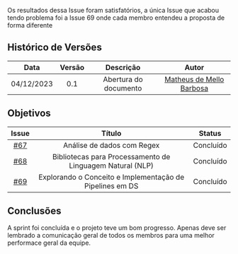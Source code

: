 Os resultados dessa Issue foram satisfatórios, a única Issue que acabou tendo problema foi a Issue 69 onde cada membro entendeu a proposta de forma diferente

## Histórico de Versões

|    Data    | Versão |       Descrição       |      Autor      |
| :--------: | :----: | :-------------------: | :-------------: |
| 04/12/2023 |  0.1   | Abertura do documento | [Matheus de Mello Barbosa](https://github.com/matheusbmello)|

## Objetivos


|                          Issue                           |              Título               |                       Status                        |
| :------------------------------------------------------: | :-------------------------------: | :-------------------------------------------------: |
| [#67](https://github.com/unb-mds/2023-2-Squad08/issues/67)| Análise de dados com Regex | Concluído
| [#68](https://github.com/unb-mds/2023-2-Squad08/issues/68)| Bibliotecas para Processamento de Linguagem Natural (NLP) | Concluído
| [#69](https://github.com/unb-mds/2023-2-Squad08/issues/69)| Explorando o Conceito e Implementação de Pipelines em DS | Concluído


## Conclusões

A sprint foi concluída e o projeto teve um bom progresso. Apenas deve ser lembrado a comunicação geral de todos os membros para uma melhor performace geral da equipe.